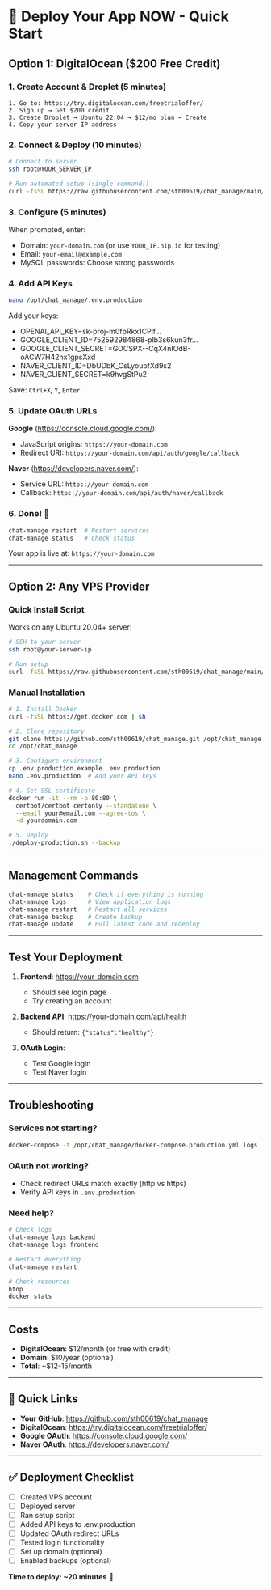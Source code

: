 # 🚀 Deploy Your App NOW - Quick Start

## Option 1: DigitalOcean ($200 Free Credit)

### 1. Create Account & Droplet (5 minutes)
```
1. Go to: https://try.digitalocean.com/freetrialoffer/
2. Sign up → Get $200 credit
3. Create Droplet → Ubuntu 22.04 → $12/mo plan → Create
4. Copy your server IP address
```

### 2. Connect & Deploy (10 minutes)
```bash
# Connect to server
ssh root@YOUR_SERVER_IP

# Run automated setup (single command!)
curl -fsSL https://raw.githubusercontent.com/sth00619/chat_manage/main/setup-vps.sh | bash
```

### 3. Configure (5 minutes)
When prompted, enter:
- Domain: `your-domain.com` (or use `YOUR_IP.nip.io` for testing)
- Email: `your-email@example.com`
- MySQL passwords: Choose strong passwords

### 4. Add API Keys
```bash
nano /opt/chat_manage/.env.production
```
Add your keys:
- OPENAI_API_KEY=sk-proj-m0fpRkx1CPlf...
- GOOGLE_CLIENT_ID=752592984868-plb3s6kun3fr...
- GOOGLE_CLIENT_SECRET=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
- NAVER_CLIENT_ID=DbUDbK_CsLyoubfXd9s2
- NAVER_CLIENT_SECRET=k9hvgStPu2

Save: `Ctrl+X`, `Y`, `Enter`

### 5. Update OAuth URLs

**Google** (https://console.cloud.google.com/):
- JavaScript origins: `https://your-domain.com`
- Redirect URI: `https://your-domain.com/api/auth/google/callback`

**Naver** (https://developers.naver.com/):
- Service URL: `https://your-domain.com`
- Callback: `https://your-domain.com/api/auth/naver/callback`

### 6. Done! 🎉
```bash
chat-manage restart  # Restart services
chat-manage status   # Check status
```

Your app is live at: `https://your-domain.com`

---

## Option 2: Any VPS Provider

### Quick Install Script
Works on any Ubuntu 20.04+ server:

```bash
# SSH to your server
ssh root@your-server-ip

# Run setup
curl -fsSL https://raw.githubusercontent.com/sth00619/chat_manage/main/setup-vps.sh | bash
```

### Manual Installation
```bash
# 1. Install Docker
curl -fsSL https://get.docker.com | sh

# 2. Clone repository
git clone https://github.com/sth00619/chat_manage.git /opt/chat_manage
cd /opt/chat_manage

# 3. Configure environment
cp .env.production.example .env.production
nano .env.production  # Add your API keys

# 4. Get SSL certificate
docker run -it --rm -p 80:80 \
  certbot/certbot certonly --standalone \
  --email your@email.com --agree-tos \
  -d yourdomain.com

# 5. Deploy
./deploy-production.sh --backup
```

---

## Management Commands

```bash
chat-manage status    # Check if everything is running
chat-manage logs      # View application logs
chat-manage restart   # Restart all services
chat-manage backup    # Create backup
chat-manage update    # Pull latest code and redeploy
```

---

## Test Your Deployment

1. **Frontend**: https://your-domain.com
   - Should see login page
   - Try creating an account

2. **Backend API**: https://your-domain.com/api/health
   - Should return: `{"status":"healthy"}`

3. **OAuth Login**:
   - Test Google login
   - Test Naver login

---

## Troubleshooting

### Services not starting?
```bash
docker-compose -f /opt/chat_manage/docker-compose.production.yml logs
```

### OAuth not working?
- Check redirect URLs match exactly (http vs https)
- Verify API keys in `.env.production`

### Need help?
```bash
# Check logs
chat-manage logs backend
chat-manage logs frontend

# Restart everything
chat-manage restart

# Check resources
htop
docker stats
```

---

## Costs

- **DigitalOcean**: $12/month (or free with credit)
- **Domain**: $10/year (optional)
- **Total**: ~$12-15/month

---

## 🎯 Quick Links

- **Your GitHub**: https://github.com/sth00619/chat_manage
- **DigitalOcean**: https://try.digitalocean.com/freetrialoffer/
- **Google OAuth**: https://console.cloud.google.com/
- **Naver OAuth**: https://developers.naver.com/

---

## ✅ Deployment Checklist

- [ ] Created VPS account
- [ ] Deployed server
- [ ] Ran setup script
- [ ] Added API keys to .env.production
- [ ] Updated OAuth redirect URLs
- [ ] Tested login functionality
- [ ] Set up domain (optional)
- [ ] Enabled backups (optional)

**Time to deploy: ~20 minutes** 🚀